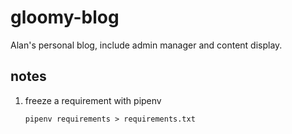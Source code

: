 # gloomy-blog
Alan's personal blog, include admin manager and content display.

## notes
1. freeze a requirement with pipenv

    ```
    pipenv requirements > requirements.txt
    ```